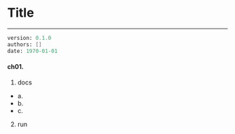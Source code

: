 # Title
---
```meta
version: 0.1.0
authors: []
date: 1970-01-01
```


#### ch01. 
1. docs
- a.
- b.
- c.

2. run
```
```
